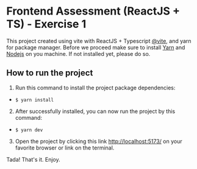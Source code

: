 # Frontend Assessment (ReactJS + TS) - Exercise 1

This project created using vite with ReactJS + Typescript [@vite](https://vitejs.dev/guide/), and yarn for package manager. Before we proceed make sure to install [Yarn](https://classic.yarnpkg.com/lang/en/docs/install/) and [Nodejs](https://nodejs.org/en/download/package-manager) on you machine. If not installed yet, please do so.

## How to run the project

1. Run this command to install the project package dependencies:

- ```ssh
  $ yarn install
  ```

2. After successfully installed, you can now run the project by this command:

- ```ssh
  $ yarn dev
  ```

3. Open the project by clicking this link [http://localhost:5173/](http://localhost:5173/) on your favorite browser or link on the terminal.

Tada! That's it. Enjoy.
